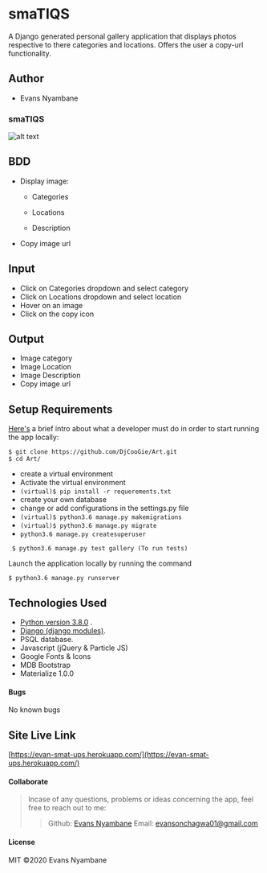 
# smaTIQS
A Django generated personal gallery application that displays photos respective to there categories and locations. Offers the user a copy-url functionality.

## Author
* Evans Nyambane


### smaTIQS

![alt text](smat.png)


## BDD
* Display image:

    - Categories

    - Locations

    - Description

* Copy image url


## Input
* Click on Categories dropdown and select category
* Click on Locations dropdown and select location
* Hover on an image
* Click on the copy icon


## Output
* Image category
* Image Location
* Image Description
* Copy image url





## Setup Requirements
  [Here's](https://www.python.org/) a brief intro about what a developer must do in order to start running the app locally:

  ```
  $ git clone https://github.com/DjCooGie/Art.git
  $ cd Art/
  ```
  * create a virtual environment
  * Activate the virtual environment
  * ` (virtual)$ pip install -r requerements.txt `
  * create your own database
  * change or add configurations in the settings.py file
  * ` (virtual)$ python3.6 manage.py makemigrations `
  * ` (virtual)$ python3.6 manage.py migrate `
  * ` python3.6 manage.py createsuperuser `

 ```
  $ python3.6 manage.py test gallery (To run tests)

 ```
 
Launch the application locally by running the command
     
  ```
  $ python3.6 manage.py runserver

  ```
  
   
## Technologies Used
  * [Python version 3.8.0](https://www.python.org/) . 
  * [Django (django modules)](https://docs.djangoproject.com/en/3.0/intro/tutorial01/).
  * PSQL database.
  * Javascript (jQuery & Particle JS)
  * Google Fonts & Icons
  * MDB Bootstrap
  * Materialize 1.0.0

 #### Bugs
No known bugs

## Site Live Link
[https://evan-smat-ups.herokuapp.com/](https://evan-smat-ups.herokuapp.com/)

#### Collaborate
>Incase of any questions, problems or ideas concerning the app, feel free to reach out to me:
>>Github: [Evans Nyambane](https://github.com/DjCooGie)
>>Email: evansonchagwa01@gmail.com

#### License
MIT
&copy;2020 Evans Nyambane
